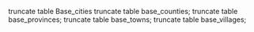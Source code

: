 ﻿truncate table Base_cities
truncate table base_counties;
truncate table base_provinces;
truncate table base_towns;
truncate table base_villages;
